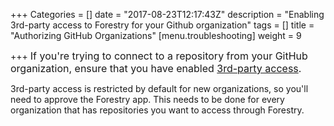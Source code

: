 +++
Categories = []
date = "2017-08-23T12:17:43Z"
description = "Enabling 3rd-party access to Forestry for your Github organization"
tags = []
title = "Authorizing GitHub Organizations"
[menu.troubleshooting]
weight = 9

+++
<span style="font-size: 1rem;">If you're trying to connect to a repository from your GitHub organization, ensure that you have enabled <a href="https://help.github.com/articles/approving-oauth-apps-for-your-organization/">3rd-party access</a>.</span>

3rd-party access is restricted by default for new organizations, so you'll need to approve the Forestry app. This needs to be done for every organization that has repositories you want to access through Forestry.
